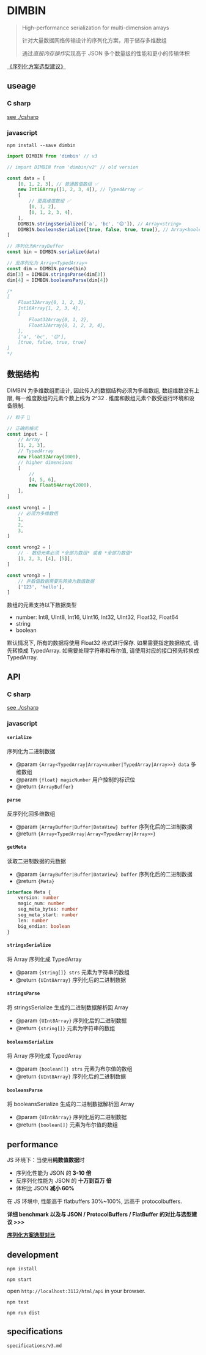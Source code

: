 # DIMBIN

> High-performance serialization for multi-dimension arrays
>
> 针对大量数据网络传输设计的序列化方案，用于储存多维数组
>
> 通过*直接内存操作*实现高于 JSON 多个数量级的性能和更小的传输体积

[《序列化方案选型建议》](https://github.com/alibaba/DIMBIN/wiki/序列化方案选型对比)

## useage

### C sharp

[see ./csharp](./csharp/README.md)

### javascript

`npm install --save dimbin`

```javascript
import DIMBIN from 'dimbin' // v3

// import DIMBIN from 'dimbin/v2' // old version
```

```javascript
const data = [
    [0, 1, 2, 3], // 普通数值数组 ✅
    new Int16Array([1, 2, 3, 4]), // TypedArray ✅
    [
        // 更高维度数组 ✅
        [0, 1, 2],
        [0, 1, 2, 3, 4],
    ],
    DIMBIN.stringsSerialize(['a', 'bc', '😊']), // Array<string>
    DIMBIN.booleansSerialize([true, false, true, true]), // Array<boolean>
]

// 序列化为ArrayBuffer
const bin = DIMBIN.serialize(data)

// 反序列化为 Array<TypedArray>
const dim = DIMBIN.parse(bin)
dim[3] = DIMBIN.stringsParse(dim[3])
dim[4] = DIMBIN.booleansParse(dim[4])

/*
[
    Float32Array{0, 1, 2, 3},
    Int16Array{1, 2, 3, 4},
    [
        Float32Array{0, 1, 2},
        Float32Array{0, 1, 2, 3, 4},
    ],
    ['a', 'bc', '😊'],
    [true, false, true, true]
]
*/
```

## 数据结构

DIMBIN 为多维数组而设计, 因此传入的数据结构必须为多维数组, 数组维数没有上限, 每一维度数组的元素个数上线为 2^32 . 维度和数组元素个数受运行环境和设备限制.

```javascript
// 粒子 🌰

// 正确的格式
const input = [
    // Array
    [1, 2, 3],
    // TypedArray
    new Float32Array(1000),
    // higher dimensions
    [
        //
        [4, 5, 6],
        new Float64Array(2000),
    ],
]

const wrong1 = [
    // 必须为多维数组
    1,
    2,
    3,
]

const wrong2 = [
    // - 数组元素必须 *全部为数组* 或者 *全部为数值*
    [1, 2, 3, [4], [5]],
]

const wrong3 = [
    // 非数值数据需要先转换为数值数据
    ['123', 'hello'],
]
```

数组的元素支持以下数据类型

-   number: Int8, UInt8, Int16, UInt16, Int32, UInt32, Float32, Float64
-   string
-   boolean

默认情况下, 所有的数据将使用 Float32 格式进行保存.
如果需要指定数据格式, 请先转换成 TypedArray.
如需要处理字符串和布尔值, 请使用对应的接口预先转换成 TypedArray.

## API

### C sharp

[see ./csharp](./csharp/README.md)

### javascript

#### `serialize`

序列化为二进制数据

-   @param `{Array<TypedArray|Array<number|TypedArray|Array>>} data` 多维数组
-   @param `{float} magicNumber` 用户控制的标识位
-   @return `{ArrayBuffer}`

#### `parse`

反序列化回多维数组

-   @param `{ArrayBuffer|Buffer|DataView} buffer` 序列化后的二进制数据
-   @return `{Array<TypedArray|Array<TypedArray|Array>>}`

#### `getMeta`

读取二进制数据的元数据

-   @param `{ArrayBuffer|Buffer|DataView} buffer` 序列化后的二进制数据
-   @return `{Meta}`

```typescript
interface Meta {
    version: number
    magic_num: number
    seg_meta_bytes: number
    seg_meta_start: number
    len: number
    big_endian: boolean
}
```

#### `stringsSerialize`

将 Array<string> 序列化成 TypedArray

-   @param `{string[]} strs` 元素为字符串的数组
-   @return `{UInt8Array}` 序列化后的二进制数据

#### `stringsParse`

将 stringsSerialize 生成的二进制数据解析回 Array<string>

-   @param `{UInt8Array}` 序列化后的二进制数据
-   @return `{string[]}` 元素为字符串的数组

#### `booleansSerialize`

将 Array<boolean> 序列化成 TypedArray

-   @param `{boolean[]} strs` 元素为布尔值的数组
-   @return `{UInt8Array}` 序列化后的二进制数据

#### `booleansParse`

将 booleansSerialize 生成的二进制数据解析回 Array<boolean>

-   @param `{UInt8Array}` 序列化后的二进制数据
-   @return `{boolean[]}` 元素为布尔值的数组

## performance

JS 环境下：当使用**纯数值数据**时

-   序列化性能为 JSON 的 **3-10 倍**
-   反序列化性能为 JSON 的 **十万到百万 倍**
-   体积比 JSON **减小 60%**

在 JS 环境中, 性能高于 flatbuffers 30%~100%, 远高于 protocolbuffers.

**详细 benchmark 以及与 JSON / ProtocolBuffers / FlatBuffer 的对比与选型建议 >>>**

[**序列化方案选型对比**](https://github.com/alibaba/DIMBIN/wiki/序列化方案选型对比)

## development

`npm install`

`npm start`

open `http://localhost:3112/html/api` in your browser.

`npm test`

`npm run dist`

## specifications

`specifications/v3.md`
